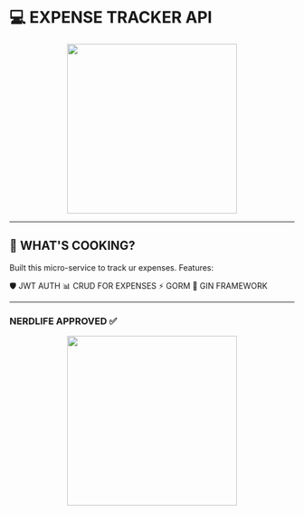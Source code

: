 # 💻 EXPENSE TRACKER API 

<div align="center">
  <img src="https://tenor.com/ru/view/ghoul-gif-11715271221204001679" width="300">
</div>

---

## 🤖 WHAT'S COOKING?
Built this micro-service to track ur expenses. Features:

🛡️ JWT AUTH
📊 CRUD FOR EXPENSES
⚡ GORM
🚀 GIN FRAMEWORK

---

### NERDLIFE APPROVED ✅
<div align="center">
  <img src="https://media.giphy.com/media/13HgwGsXF0aiGY/giphy.gif" width="300">
</div>
